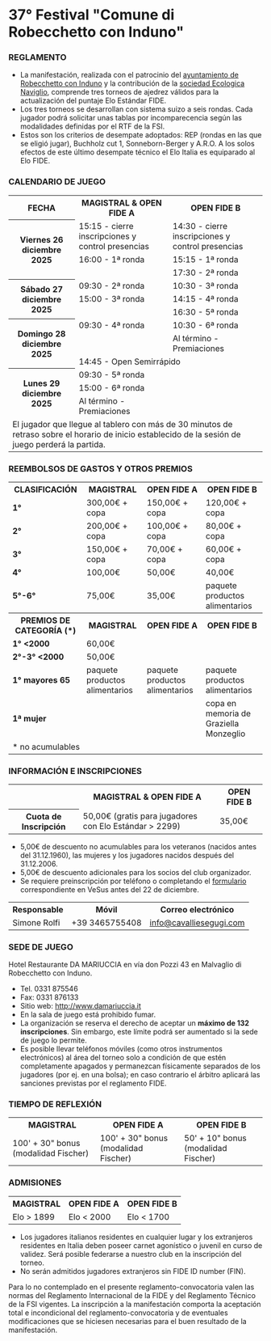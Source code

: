 # 37° Festival "Comune di Robecchetto con Induno"

### REGLAMENTO

- La manifestación, realizada con el patrocinio del [ayuntamiento de Robecchetto con Induno](http://www.comune.robecchetto-con-induno.mi.it/) y la contribución de la [sociedad Ecologica Naviglio](http://www.ecologicanaviglio.it), comprende tres torneos de ajedrez válidos para la actualización del puntaje Elo Estándar FIDE.
- Los tres torneos se desarrollan con sistema suizo a seis rondas. Cada jugador podrá solicitar unas tablas por incomparecencia según las modalidades definidas por el RTF de la FSI.
- Estos son los criterios de desempate adoptados: REP (rondas en las que se eligió jugar), Buchholz cut 1, Sonneborn-Berger y A.R.O. A los solos efectos de este último desempate técnico el Elo Italia es equiparado al Elo FIDE.

### CALENDARIO DE JUEGO

<table>
  <tr>
    <th>FECHA</th>
    <th>MAGISTRAL & OPEN FIDE A</th>
    <th>OPEN FIDE B</th>
  </tr>
  <tr>
    <th rowspan="3">Viernes 26 diciembre 2025</th>
    <td>15:15 - cierre inscripciones y control presencias</td>
    <td>14:30 - cierre inscripciones y control presencias</td>
  </tr>
  <tr>
    <td>16:00 - 1ª ronda</td>
    <td>15:15 - 1ª ronda</td>
  </tr>
  <tr>
    <td></td>
    <td>17:30 - 2ª ronda</td>
  </tr>
  <tr>
    <th rowspan="3">Sábado 27 diciembre 2025</th>
    <td>09:30 - 2ª ronda</td>
    <td>10:30 - 3ª ronda</td>
  </tr>
  <tr>
    <td>15:00 - 3ª ronda</td>
    <td>14:15 - 4ª ronda</td>
  </tr>
  <tr>
    <td></td>
    <td>16:30 - 5ª ronda</td>
  </tr>
  <tr>
    <th rowspan="3">Domingo 28 diciembre 2025</th>
    <td>09:30 - 4ª ronda</td>
    <td>10:30 - 6ª ronda</td>
  </tr>
    <tr>
    <td></td>
    <td>Al término - Premiaciones</td>
  </tr>
    <tr>
    <td colspan="2">14:45 - Open Semirrápido</td>
  </tr>
  <tr>
    <th rowspan="3">Lunes 29 diciembre 2025</th>
    <td>09:30 - 5ª ronda</td>
    <td></td>
  </tr>
  <tr>
    <td>15:00 - 6ª ronda </td>
    <td></td>
  </tr>
    <tr>
    <td>Al término - Premiaciones</td>
    <td></td>
  </tr>
  <tr>
    <td colspan="3">
      El jugador que llegue al tablero con más de 30 minutos de retraso sobre el horario de inicio establecido de la sesión de juego perderá la partida.
    </td>
  </tr>
</table>

### REEMBOLSOS DE GASTOS Y OTROS PREMIOS

<table>
  <tr>
    <th>CLASIFICACIÓN</th>
    <th>MAGISTRAL</th>
    <th>OPEN FIDE A</th>
    <th>OPEN FIDE B</th>
  </tr>
  <tr>
    <td><b>1°</b></td>
    <td>300,00€ + copa</td>
    <td>150,00€ + copa</td>
    <td>120,00€ + copa</td>
  </tr>
  <tr>
    <td><b>2°</b></td>
    <td>200,00€ + copa</td>
    <td>100,00€ + copa</td>
    <td>80,00€ + copa</td>
  </tr>
  <tr>
    <td><b>3°</b></td>
    <td>150,00€ + copa</td>
    <td>70,00€ + copa</td>
    <td>60,00€ + copa</td>
  </tr>
  <tr>
    <td><b>4°</b></td>
    <td>100,00€</td>
    <td>50,00€</td>
    <td>40,00€</td>
  </tr>
  <tr>
    <td><b>5°-6°</b></td>
    <td>75,00€</td>
    <td>35,00€</td>
    <td>paquete productos alimentarios</td>
  </tr>
  <tr>
    <th>PREMIOS DE CATEGORÍA (*)</th>
    <th>MAGISTRAL</th>
    <th>OPEN FIDE A</th>
    <th>OPEN FIDE B</th>
  </tr>
  <tr>
    <td><b>1° &lt;2000</b></td>
    <td>60,00€</td>
    <td></td>
    <td></td>
  </tr>
  <tr>
    <td><b>2°-3° &lt;2000</b></td>
    <td>50,00€</td>
    <td></td>
    <td></td>
  </tr>
  <tr>
    <td><b>1° mayores 65</b></td>
    <td>paquete productos alimentarios</td>
    <td>paquete productos alimentarios</td>
    <td>paquete productos alimentarios</td>
  </tr>
  <tr>
    <td><b>1ª mujer</b></td>
    <td></td>
    <td></td>
    <td>copa en memoria de Graziella Monzeglio</td>
  </tr>
  <tr>
    <td colspan="4">
      * no acumulables
    </td>
  </tr>
</table>

### INFORMACIÓN E INSCRIPCIONES

<table>
  <tr>
    <td></td>
    <th>MAGISTRAL & OPEN FIDE A</th>
    <th>OPEN FIDE B</th>
  </tr>
  <tr>
    <th>Cuota de Inscripción</th>
    <td>50,00€ (gratis para jugadores con Elo Estándar &gt; 2299)</td>
    <td>35,00€</td>
  </tr>
  </table>

- 5,00€ de descuento no acumulables para los veteranos (nacidos antes del 31.12.1960), las mujeres y los jugadores nacidos después del 31.12.2006.
- 5,00€ de descuento adicionales para los socios del club organizador.
- Se requiere preinscripción por teléfono o completando el <a href="https://vesus.org/event/???" target="_blank">formulario</a> correspondiente en VeSus antes del 22 de diciembre.

<table>
  <tr>
    <th>Responsable</th>
    <th>Móvil</th>
    <th>Correo electrónico</th>
  </tr>
  <tr>
    <td>Simone Rolfi</td>
    <td>+39&nbsp;3465755408</td>
    <td><a href="mailto:info@cavalliesegugi.com">info@cavalliesegugi.com</a>
    </td>
  </tr>
</table>

### SEDE DE JUEGO

Hotel Restaurante DA MARIUCCIA en vía don Pozzi 43 en Malvaglio di Robecchetto con Induno.

- Tel. 0331 875546
- Fax: 0331 876133
- Sitio web: <a href="http://www.damariuccia.it" target="_blank">http://www.damariuccia.it</a>
- En la sala de juego está prohibido fumar.
- La organización se reserva el derecho de aceptar un <strong>máximo de 132 inscripciones</strong>. Sin embargo, este límite podrá ser aumentado si la sede de juego lo permite.
- Es posible llevar teléfonos móviles (como otros instrumentos electrónicos) al área del torneo solo a condición de que estén completamente apagados y permanezcan físicamente separados de los jugadores (por ej. en una bolsa); en caso contrario el árbitro aplicará las sanciones previstas por el reglamento FIDE.

### TIEMPO DE REFLEXIÓN

<table>
  <tr>
    <th>MAGISTRAL</th>
    <th>OPEN FIDE A</th>
    <th>OPEN FIDE B</th>
  </tr>
  <tr>
    <td>100' + 30" bonus (modalidad Fischer)</td>
    <td>100' + 30" bonus (modalidad Fischer)</td>
    <td>50' + 10" bonus (modalidad Fischer)</td>
  </tr>
  </table>

### ADMISIONES

  <table>
    <tr>
    <th>MAGISTRAL</th>
    <th>OPEN FIDE A</th>
    <th>OPEN FIDE B</th>
  </tr>
  <tr>
    <td>Elo &gt; 1899</td>
    <td>Elo &lt; 2000</td>
    <td>Elo &lt; 1700</td>
  </tr>
  </table>

 - Los jugadores italianos residentes en cualquier lugar y los extranjeros residentes en Italia deben poseer carnet agonístico o juvenil en curso de validez. Será posible federarse a nuestro club en la inscripción del torneo.
- No serán admitidos jugadores extranjeros sin FIDE ID number (FIN).

Para lo no contemplado en el presente reglamento-convocatoria valen las normas del Reglamento Internacional de la FIDE y del Reglamento Técnico de la FSI vigentes. La inscripción a la manifestación comporta la aceptación total e incondicional del reglamento-convocatoria y de eventuales modificaciones que se hiciesen necesarias para el buen resultado de la manifestación.